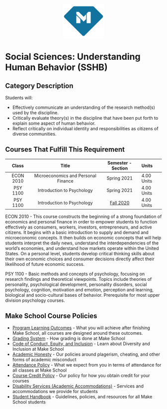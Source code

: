 <p align="center">
  <a href="https://www.makeschool.com">
      <img alt="Make School Logo" src="./Web/logo-icononly.svg" height="110">
  </a>
</p>

# Social Sciences: Understanding Human Behavior (SSHB) 

## Category Description

Students will:

- Effectively communicate an understanding of the research method(s) used by the discipline.
- Critically evaluate theory(s) in the discipline that have been put forth to explain some aspect of human behavior.
- Reflect critically on individual identity and responsibilities as citizens of diverse communities.

## Courses That Fulfill This Requirement

| Class |          Title          |       Semester - Section       | Units |
|:-----:|:----------------------:|:---------------------------:|:--------|
|  ECON 2010 |  Microeconomics and Personal Finance | Spring 2021 | 4.00 Units |
|  PSY 1100 |  Introduction to Psychology | Spring 2021 | 4.00 Units |
|  PSY 1100 |  Introduction to Psychology | [Fall 2020] | 4.00 Units |

ECON 2010 - This course constructs the beginning of a strong foundation of economics and personal finance in order to empower students to function effectively as consumers, workers, investors, entrepreneurs, and active citizens.  It begins with a basic introduction to supply and demand and microeconomic concepts.  It then builds on economic concepts that will help students interpret the daily news, understand the interdependencies of the world’s economies, and understand how markets operate within the United States. On a personal level, students develop critical thinking skills about their own economic choices and consumer decisions directly affect their likelihood of future economic success.

PSY 1100 - Basic methods and concepts of psychology, focusing on research findings and theoretical viewpoints. Topics include theories of personality, psychological development, personality disorders, social psychology, cognition, motivation and emotion, perception and learning, biological and socio-cultural bases of behavior. Prerequisite for most upper division psychology courses.


[Fall 2020]:https://drive.google.com/file/d/1ChMheJlTAdmbwsJB36Gp2sNEYuEe55Yd/view?usp=sharing


## Make School Course Policies

- [Program Learning Outcomes](https://make.sc/program-learning-outcomes) - What you will achieve after finishing Make School, all courses are designed around these outcomes.
- [Grading System](https://make.sc/grading-system) - How grading is done at Make School
- [Code of Conduct, Equity, and Inclusion](https://make.sc/code-of-conduct) - Learn about Diversity and Inclusion at Make School
- [Academic Honesty](https://make.sc/academic-honesty-policy) - Our policies around plagerism, cheating, and other forms of academic misconduct
- [Attendance Policy](https://make.sc/attendance-policy) - What we expect from you in terms of attendance for all classes at Make School
- [Course Credit Policy](https://make.sc/course-credit-policy) - Our policy for how you obtain credit for your courses
- [Disability Services (Academic Accommodations)](https://make.sc/disability-services) - Services and accommodations we provide for students
- [Student Handbook](https://make.sc/student-handbook) - Guidelines, policies, and resources for all Make School students
